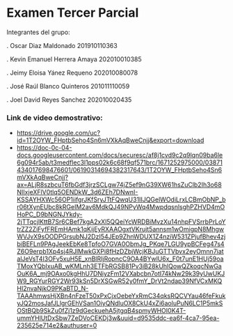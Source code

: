 # Examen Tercer Parcial
Integrantes del grupo:

. Oscar Diaz Maldonado
201910110363

. Kevin Emanuel Herrera Amaya
202010010385

. Jeimy Eloisa Yánez Requeno
202010080078

. José Raúl Blanco Quinteros
201011110059

. Joel David Reyes Sanchez
202010020435

### Link de video demostrativo:
* https://drive.google.com/uc?id=1T2OYW_FHptbSeho4Sn6mVXkAqBweCnjj&export=download
* https://doc-0c-04-docs.googleusercontent.com/docs/securesc/af8j1cvd9c2q9lqn09ba6le6g094r5ab/t3medflec3l1pps02k6c68f9qf571brc/1671252975000/03871434017698476601/06190314694382317643/1T2OYW_FHptbSeho4Sn6mVXkAqBweCnjj?ax=ALjR8szbcuT6fbGdf3jrzSCLgw74jZ5ef9nG39XW61hsZuClb2Ih3o68NIIxjeXFlV0tlq5OENDkW_3d6ZEh7DNwnI-KSSAYHXWc56OP1iifgrJKfSryJTtFQwqU31IIJQGelWOdiLrxLCBmObNP_br06tXynEUbc8kRGeIM2av6MdkQJ49NPyWq4MwpdqsnlsghPZHVD4mOHoPC_D9bNGNJYkdy-2jTTqcjlKttB7Sr6CBef7kgA2xXl5QQeiYcWRDBiMvzXu14nhpFVSrrbPrLoYtrZZ2ZiFyfFREmHAmk1qKijEyRXAAOgxtVKrujt5annsm1wOmigpN8MhgwWVJvX9sOODPGrsubNJ2DzI54JEp9ZhnWDUX1Z4nziW531ZPjufBhev4zjbiBEFLn9PAgJeekEbKe8TpfoO7GVA0ObmJg_PKqe7LGU9ypBCFeg47s4Z6O9erpb1Xp4sj4RJlMwkGXPi8fHzDZbjWcjKBJuGTTVbvx2eyOmnn7iatalJeVsT4I3OFv5xuH5E_xnBlRIjRopncC9OA4BYwlU6x_F0t7unE1HUj59oaTMoxYQbIxuAB_wKMLnh3ETFbRGSB81Pv3iB28kUhlQowQZkoqcNwGaOuK6A_mj9OAxo0kgHhU7DNiyzFm12VXabcbn7otI74kNw29k39yUwUKJW9_RGYurRGY2Wr93kSn5DrXSGwR52y0fmY_DrVt2ndap39NfVCxMKQHI2nvaNjkO9PKaBTD_N-TAAAhmwsHjXBn4nFzeT50xPxCjxOebeYxRmC34qksRQCVYau46feFkukyJQ2mosJafJLlgrGEhVSan1OiyQNdluOX8CkU4xZi6aoluPuN6LC1P5mkSOStBQb9SkZu0fZj1z9dGeckuehA5jtgqB4spmyWHOI0K4T-ummYHlUtDxSbw7ZeDVoCEKDj3w&uuid=d9535ddc-ea6f-4ca7-95ea-235625e714e2&authuser=0
